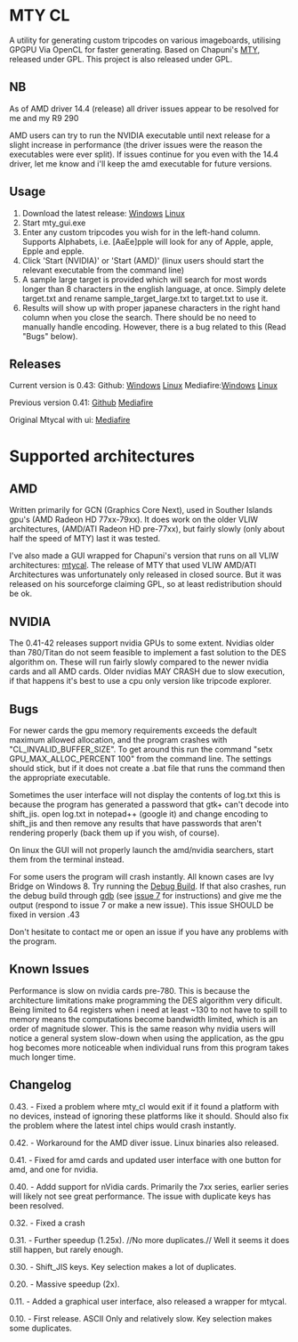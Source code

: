 MTY CL
======
A utility for generating custom tripcodes on various imageboards, utilising GPGPU Via OpenCL for faster generating.
Based on Chapuni's [MTY](http://naniya.sourceforge.jp/), released under GPL.
This project is also released under GPL.

NB
--
As of AMD driver 14.4 (release) all driver issues appear to be resolved for me and my R9 290

AMD users can try to run the NVIDIA executable until next release for a slight increase in performance (the driver issues were the reason the executables were ever split).
If issues continue for you even with the 14.4 driver, let me know and i'll keep the amd executable for future versions.


Usage
-----
1. Download the latest release: [Windows](https://github.com/madsbuvi/MTY_CL/raw/master/Release/mty_cl_043.rar) [Linux](https://github.com/madsbuvi/MTY_CL/raw/master/Release/mty_cl_043.tar.gz)
2. Start mty_gui.exe
3. Enter any custom tripcodes you wish for in the left-hand column. Supports Alphabets, i.e. [AaEe]pple will look for any of Apple, apple, Epple and epple.
4. Click 'Start (NVIDIA)' or 'Start (AMD)' (linux users should start the relevant executable from the command line)
5. A sample large target is provided which will search for most words longer than 8 characters in the english language, at once. Simply delete target.txt and rename sample_target_large.txt to target.txt to use it.
6. Results will show up with proper japanese characters in the right hand column when you close the search. There should be no need to manually handle encoding. However, there is a bug related to this (Read "Bugs" below).

Releases
--------
Current version is 0.43:
Github: [Windows](https://github.com/madsbuvi/MTY_CL/raw/master/Release/mty_cl_043.rar) [Linux](https://github.com/madsbuvi/MTY_CL/raw/master/Release/mty_cl_043.tar.gz)
Mediafire:[Windows](http://www.mediafire.com/download/66yf8a8yd1xdk1f/mty_cl_043.rar) [Linux](http://www.mediafire.com/download/gf1r5hfw3tk3fdi/mty_cl_043.tar.gz)

Previous version 0.41:
[Github](https://github.com/madsbuvi/MTY_CL/raw/master/Release/mty_cl_041.rar)
[Mediafire](http://www.mediafire.com/download/7fe6vpm6qr566aa/mty_cl_041.rar)

Original Mtycal with ui:
[Mediafire](http://www.mediafire.com/download.php?27p2lir4kedb721)

Supported architectures
=======================
AMD
---
Written primarily for GCN (Graphics Core Next), used in Souther Islands gpu's (AMD Radeon HD 77xx-79xx).
It does work on the older VLIW architectures, (AMD/ATI Radeon HD pre-77xx), but fairly slowly (only about half the speed of MTY) last it was tested.

I've also made a GUI wrapped for Chapuni's version that runs on all VLIW architectures: [mtycal](https://github.com/downloads/madsbuvi/MTY_CL/mtycal.rar).
The release of MTY that used VLIW AMD/ATI Architectures was unfortunately only released in closed source.
But it was released on his sourceforge claiming GPL, so at least redistribution should be ok.

NVIDIA
------
The 0.41-42 releases support nvidia GPUs to some extent.
Nvidias older than 780/Titan do not seem feasible to implement a fast solution to the DES algorithm on. These will run fairly slowly
compared to the newer nvidia cards and all AMD cards.
Older nvidias MAY CRASH due to slow execution, if that happens it's best to use a cpu only version like tripcode explorer.


Bugs
----
For newer cards the gpu memory requirements exceeds the default maximum allowed allocation, and the program crashes with "CL_INVALID_BUFFER_SIZE". To get around this run the command "setx GPU_MAX_ALLOC_PERCENT 100" from the command line. The settings should stick, but if it does not create a .bat file that runs the command then the appropriate executable.

Sometimes the user interface will not display the contents of log.txt
this is because the program has generated a password that gtk+ can't decode into shift_jis.
open log.txt in notepad++ (google it) and change encoding to shift_jis and then remove any results that have
passwords that aren't rendering properly (back them up if you wish, of course).

On linux the GUI will not properly launch the amd/nvidia searchers, start them from the terminal instead.

For some users the program will crash instantly. All known cases are Ivy Bridge on Windows 8. Try running the [Debug Build](http://www.mediafire.com/download/i9fibp97ps6amll/mty_cl_042_-g.rar).
If that also crashes, run the debug build through [gdb](http://www.equation.com/servlet/equation.cmd?fa=gdb) (see [issue 7](https://github.com/madsbuvi/MTY_CL/issues/7) for instructions) and give me the output (respond to issue 7 or make a new issue).
This issue SHOULD be fixed in version .43

Don't hesitate to contact me or open an issue if you have any problems with the program.


Known Issues
------
Performance is slow on nvidia cards pre-780. This is because the architecture limitations make programming the DES algorithm very dificult.
Being limited to 64 registers when i need at least ~130 to not have to spill to memory means the computations become bandwidth limited, which is an order of magnitude slower.
This is the same reason why nvidia users will notice a general system slow-down when using the application, as the gpu hog becomes more noticeable when individual runs from this program takes much longer time.

Changelog
---------
0.43. - Fixed a problem where mty_cl would exit if it found a platform with no devices, instead of ignoring these platforms like it should. Should also fix the problem where the latest intel chips would crash instantly.

0.42. - Workaround for the AMD diver issue. Linux binaries also released.

0.41. - Fixed for amd cards and updated user interface with one button for amd, and one for nvidia.

0.40. - Addd support for nVidia cards. Primarily the 7xx series, earlier series will likely not see great performance. The issue with duplicate keys has been resolved.

0.32. - Fixed a crash

0.31. - Further speedup (1.25x). //No more duplicates.// Well it seems it does still happen, but rarely enough.

0.30. - Shift_JIS keys. Key selection makes a lot of duplicates.

0.20. - Massive speedup (2x).

0.11. - Added a graphical user interface, also released a wrapper for mtycal.

0.10. - First release. ASCII Only and relatively slow. Key selection makes some duplicates.
